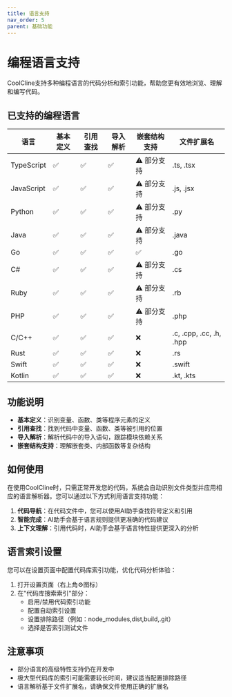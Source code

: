 ```yaml
---
title: 语言支持
nav_order: 5
parent: 基础功能
---
```


# 编程语言支持

CoolCline支持多种编程语言的代码分析和索引功能，帮助您更有效地浏览、理解和编写代码。

## 已支持的编程语言

| 语言       | 基本定义 | 引用查找 | 导入解析 | 嵌套结构支持 | 文件扩展名              |
| ---------- | -------- | -------- | -------- | ------------ | ----------------------- |
| TypeScript | ✅       | ✅       | ✅       | ⚠️ 部分支持  | .ts, .tsx               |
| JavaScript | ✅       | ✅       | ✅       | ⚠️ 部分支持  | .js, .jsx               |
| Python     | ✅       | ✅       | ✅       | ⚠️ 部分支持  | .py                     |
| Java       | ✅       | ✅       | ✅       | ⚠️ 部分支持  | .java                   |
| Go         | ✅       | ✅       | ✅       | ✅           | .go                     |
| C#         | ✅       | ✅       | ✅       | ⚠️ 部分支持  | .cs                     |
| Ruby       | ✅       | ✅       | ✅       | ⚠️ 部分支持  | .rb                     |
| PHP        | ✅       | ✅       | ✅       | ⚠️ 部分支持  | .php                    |
| C/C++      | ✅       | ✅       | ✅       | ❌           | .c, .cpp, .cc, .h, .hpp |
| Rust       | ✅       | ✅       | ✅       | ❌           | .rs                     |
| Swift      | ✅       | ✅       | ✅       | ❌           | .swift                  |
| Kotlin     | ✅       | ✅       | ✅       | ❌           | .kt, .kts               |

## 功能说明

- **基本定义**：识别变量、函数、类等程序元素的定义
- **引用查找**：找到代码中变量、函数、类等被引用的位置
- **导入解析**：解析代码中的导入语句，跟踪模块依赖关系
- **嵌套结构支持**：理解嵌套类、内部函数等复杂结构

## 如何使用

在使用CoolCline时，只需正常开发您的代码，系统会自动识别文件类型并应用相应的语言解析器。您可以通过以下方式利用语言支持功能：

1. **代码导航**：在代码文件中，您可以使用AI助手查找符号定义和引用
2. **智能完成**：AI助手会基于语言规则提供更准确的代码建议
3. **上下文理解**：引用代码时，AI助手会基于语言特性提供更深入的分析

## 语言索引设置

您可以在设置页面中配置代码库索引功能，优化代码分析体验：

1. 打开设置页面（右上角⚙️图标）
2. 在"代码库搜索索引"部分：
    - 启用/禁用代码索引功能
    - 配置自动索引设置
    - 设置排除路径（例如：node_modules,dist,build,.git）
    - 选择是否索引测试文件

## 注意事项

- 部分语言的高级特性支持仍在开发中
- 极大型代码库的索引可能需要较长时间，建议适当配置排除路径
- 语言解析基于文件扩展名，请确保文件使用正确的扩展名
